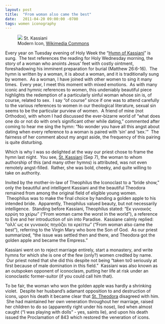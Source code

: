 ```yaml
---
layout: post
title:  "From woman also came the best"
date:   2011-04-20 09:00:00 -0700
tags: women iconography
---
```

<figure class="image"><a href="http://en.wikipedia.org/wiki/File:Santa_Kassia.jpg"><img src="http://en.wikipedia.org/wiki/File:Santa_Kassia.jpg"></a>
<span>St. Kassiani</span>
<div class="attribution">Modern Icon, <a href="http://en.wikipedia.org/wiki/File:Santa_Kassia.jpg">Wikimedia Commons</a></div></figure>
<p>Every year on Tuesday evening of Holy Week the “<a href="http://en.wikipedia.org/wiki/Kassiani#Hymn_of_Kassia" name="The Hymn of Kassiani" target="_blank" id="The Hymn of Kassiani">Hymn of Kassiani</a>” is sung.  The text references the reading for Holy Wednesday morning, the story of a woman who anoints Jesus’ feet with costly ointment, foreshadowing his imminent preparation for burial (Matthew 26:6-16).  The hymn is written by a woman, it is about a woman, and it is traditionally sung by women.  As a woman, I have joined with other women to sing it many times.  Every year, I meet this moment with mixed emotions.  As with many iconic and hymnic references to women, this undeniably beautiful piece highlights the redemption of a particularly sinful woman whose sin is, of course, related to sex.  I say “of course” since if one was to attend carefully to the various references to women in our theological literature, sexual sin seems to be the particular purview of women.  A friend of mine (not Orthodox), with whom I had discussed the ever-bizarre world of “what does one do or not do with one’s significant other while dating,” commented after coming to hear me sing the hymn: “No wonder you have all this angst about dating when every reference to a woman is paired with ‘sin’ and ‘sex.’”  The fairness of her comment about my angst aside, the frequency of this pairing is quite disturbing.</p>
<p>Which is why I was so delighted at the way our priest chose to frame the hymn last night.  You see, <a href="http://en.wikipedia.org/wiki/Kassiani" target="_blank">St. Kassiani</a> (Sep 7), the woman to whom authorship of this (and many other hymns) is attributed, was not even remotely angst-filled.  Rather, she was bold, cheeky, and quite willing to take on authority.</p>
<p><!--break--></p><p>Invited by the mother-in-law of Theophilus the Iconoclast to a “bride show,” only the beautiful and intelligent Kassiani and the beautiful Theodora remained from among the original field of eligible young women.  Theophilus was to make the final choice by handing a golden apple to his intended bride.  Apparently, Theophilus valued beauty, but not necessarily intelligence.  Standing before Kassiani, Theophilus stated: “Εκ γυναικός ερρύη τα χείρω” (“From woman came the worst in the world”), a reference to Eve and her introduction of sin into Paradise.  Kassiane calmly replied: “αλλ’ ως εκ γυναικός πηγάζει τα κρείττω” (“From woman also came the best”), referring to the Virgin Mary who bore the Son of God.  As our priest summarized, “the issue was settled then and there, and Theodora got the golden apple and became the Empress.”</p>
<p>Kassiani went on to reject marriage entirely, start a monastery, and write hymns for which she is one of the few (only?) women credited by name.  Our priest noted that she did this despite not being “taken to0 seriously at first because of male domination in this field.”  Kassiani was also known as an outspoken opponent of iconoclasm, putting her life at risk under an iconoclastic former-suitor (if you could call him that).</p>
<p>To be fair, the woman who won the golden apple was hardly a shrinking violet.  Despite her husband’s adamant opposition to and destruction of icons, upon his death it became clear that <a href="http://en.wikipedia.org/wiki/Theodora_(9th_century)" target="_blank">St. Theodora</a> disagreed with him.  She had maintained her own veneration throughout her marriage, raised her children to do so (apparently right under his nose), lied when almost caught (“I was playing with dolls” - yes, saints lie), and upon his death issued the Proclamation of 843 which restored the veneration of icons.</p>

